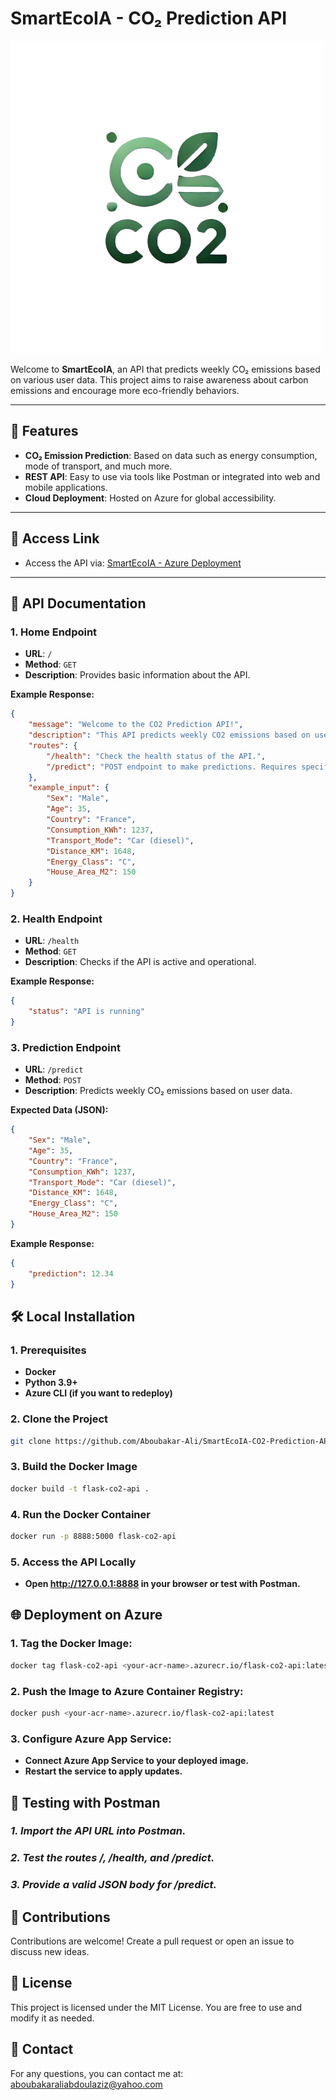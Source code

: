 # SmartEcoIA - CO₂ Prediction API

![Logo](./logo.png)

Welcome to **SmartEcoIA**, an API that predicts weekly CO₂ emissions based on various user data. This project aims to raise awareness about carbon emissions and encourage more eco-friendly behaviors.

---

## 🌟 Features

- **CO₂ Emission Prediction**: Based on data such as energy consumption, mode of transport, and much more.
- **REST API**: Easy to use via tools like Postman or integrated into web and mobile applications.
- **Cloud Deployment**: Hosted on Azure for global accessibility.

---

## 🚀 Access Link

- Access the API via: [SmartEcoIA - Azure Deployment](https://smartecoia-fuhxfhhrfpajg4gs.francecentral-01.azurewebsites.net/)

---

## 📖 API Documentation

### **1. Home Endpoint**

- **URL**: `/`
- **Method**: `GET`
- **Description**: Provides basic information about the API.

**Example Response:**
```json
{
    "message": "Welcome to the CO2 Prediction API!",
    "description": "This API predicts weekly CO2 emissions based on user input data.",
    "routes": {
        "/health": "Check the health status of the API.",
        "/predict": "POST endpoint to make predictions. Requires specific input fields in JSON format."
    },
    "example_input": {
        "Sex": "Male",
        "Age": 35,
        "Country": "France",
        "Consumption_KWh": 1237,
        "Transport_Mode": "Car (diesel)",
        "Distance_KM": 1648,
        "Energy_Class": "C",
        "House_Area_M2": 150
    }
}
```

### **2. Health Endpoint**

- **URL**: `/health`
- **Method**: `GET`
- **Description**: Checks if the API is active and operational.

**Example Response:**
```json
{
    "status": "API is running"
}
```

### **3. Prediction Endpoint**
- **URL**: `/predict`
- **Method**: `POST`
- **Description**: Predicts weekly CO₂ emissions based on user data.

**Expected Data (JSON):**
```json
{
    "Sex": "Male",
    "Age": 35,
    "Country": "France",
    "Consumption_KWh": 1237,
    "Transport_Mode": "Car (diesel)",
    "Distance_KM": 1648,
    "Energy_Class": "C",
    "House_Area_M2": 150
}
```

**Example Response:**
```json
{
    "prediction": 12.34
}
```

## 🛠️ Local Installation

### **1. Prerequisites**
- **Docker**
- **Python 3.9+**
- **Azure CLI (if you want to redeploy)**

### **2. Clone the Project**

```bash
git clone https://github.com/Aboubakar-Ali/SmartEcoIA-CO2-Prediction-API.git

```

### **3. Build the Docker Image**
```bash
docker build -t flask-co2-api .
```
### **4. Run the Docker Container**
```bash
docker run -p 8888:5000 flask-co2-api
```

### **5. Access the API Locally**

- **Open http://127.0.0.1:8888 in your browser or test with Postman.**

## 🌐 Deployment on Azure

### **1. Tag the Docker Image:**
```bash
docker tag flask-co2-api <your-acr-name>.azurecr.io/flask-co2-api:latest
```

### **2. Push the Image to Azure Container Registry:**
```bash
docker push <your-acr-name>.azurecr.io/flask-co2-api:latest
```

### **3. Configure Azure App Service:**
- **Connect Azure App Service to your deployed image.**
- **Restart the service to apply updates.**

## 🧪 Testing with Postman

### *1. Import the API URL into Postman.*
### *2. Test the routes /, /health, and /predict.*
### *3. Provide a valid JSON body for /predict.*

## 🤝 Contributions

Contributions are welcome! Create a pull request or open an issue to discuss new ideas.

## 📝 License
This project is licensed under the MIT License. You are free to use and modify it as needed.

## 📧 Contact
For any questions, you can contact me at: aboubakaraliabdoulaziz@yahoo.com
